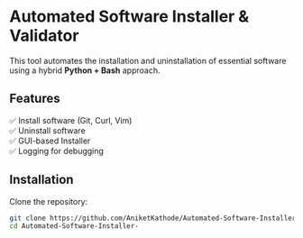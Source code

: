 # Automated Software Installer & Validator

This tool automates the installation and uninstallation of essential software using a hybrid **Python + Bash** approach.

## Features
✅ Install software (Git, Curl, Vim)  
✅ Uninstall software  
✅ GUI-based Installer  
✅ Logging for debugging  

## Installation
Clone the repository:
```bash
git clone https://github.com/AniketKathode/Automated-Software-Installer-.git
cd Automated-Software-Installer-
